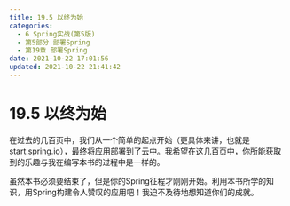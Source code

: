 ```yaml
---
title: 19.5 以终为始
categories: 
  - 6 Spring实战(第5版)
  - 第5部分 部署Spring
  - 第19章 部署Spring
date: 2021-10-22 17:01:56
updated: 2021-10-22 21:41:42
---
```

# 19.5 以终为始
在过去的几百页中，我们从一个简单的起点开始（更具体来讲，也就是start.spring.io），最终将应用部署到了云中。我希望在这几百页中，你所能获取到的乐趣与我在编写本书的过程中是一样的。

虽然本书必须要结束了，但是你的Spring征程才刚刚开始。利用本书所学的知识，用Spring构建令人赞叹的应用吧！我迫不及待地想知道你们的成就。
